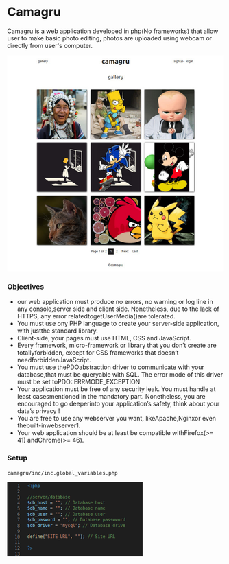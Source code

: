 # Camagru

Camagru is a web application developed in php(No frameworks) that allow user to make basic photo editing, photos are uploaded using webcam or directly from user's computer.

![Camagru](https://raw.githubusercontent.com/mnchabeleng/Camagru/master/screenshots/camagru.jpg)

### Objectives

* our web application must produce no errors, no warning or log line in any console,server side and client side. Nonetheless, due to the lack of HTTPS, any error relatedtogetUserMedia()are tolerated.
* You must use ony PHP language to create your server-side application, with justthe standard library.
* Client-side, your pages must use HTML, CSS and JavaScript.
* Every framework, micro-framework or library that you don’t create are totallyforbidden, except for CSS frameworks that doesn’t needforbiddenJavaScript.
* You must use thePDOabstraction driver to communicate with your database,that must be queryable with SQL. The error mode of this driver must be set toPDO::ERRMODE_EXCEPTION
* Your application must be free of any security leak. You must handle at least casesmentioned in the mandatory part. Nonetheless, you are encouraged to go deeperinto your application’s safety, think about your data’s privacy !
* You are free to use any webserver you want, likeApache,Nginxor even thebuilt-inwebserver1.
* Your web application should be at least be compatible withFirefox(>= 41) andChrome(>= 46).

### Setup

```
camagru/inc/inc.global_variables.php
```

![Camagru Setup](https://raw.githubusercontent.com/mnchabeleng/Camagru/master/screenshots/camagru_settings.png)